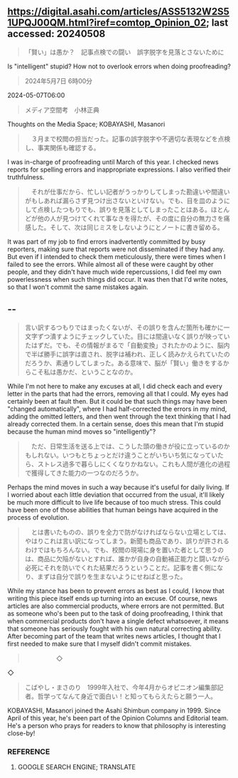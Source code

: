 ## https://digital.asahi.com/articles/ASS5132W2S51UPQJ00QM.html?iref=comtop_Opinion_02; last accessed: 20240508

> 「賢い」は愚か？　記事点検での闘い　誤字脱字を見落とさないために

Is "intelligent" stupid? How not to overlook errors when doing proofreading?

> 2024年5月7日 6時00分

2024-05-07T06:00

> メディア空間考　小林正典

Thoughts on the Media Space; KOBAYASHI, Masanori

>　３月まで校閲の担当だった。記事の誤字脱字や不適切な表現などを点検し、事実関係も確認する。

I was in-charge of proofreading until March of this year. I checked news reports for spelling errors and inappropriate expressions. I also verified their truthfulness.

>　それが仕事だから、忙しい記者がうっかりしてしまった勘違いや間違いがもしあれば漏らさず見つけ出さないといけない。でも、目を皿のようにして点検したつもりでも、誤りを見落としてしまったことはある。ほとんどが他の人が見つけてくれて事なきを得たが、その度に自分の無力さを痛感した。そして、次は同じミスをしないようにとノートに書き留める。

It was part of my job to find errors inadvertently committed by busy reporters, making sure that reports were not disseminated if they had any. But even if I intended to check them meticulously, there were times when I failed to see the errors. While almost all of these were caught by other people, and they didn't have much wide repercussions, I did feel my own powerlessness when such things did occur. It was then that I'd write notes, so that I won't commit the same mistakes again.

## --

> 言い訳するつもりではまったくないが、その誤りを含んだ箇所も確かに一文字ずつ潰すようにチェックしていた。目には間違いなく誤りが映っていたはずだ。でも、その情報がまるで「自動変換」されたかのように、脳内で半ば勝手に誤字は直され、脱字は補われ、正しく読みかえられていたのだろうか、素通りしてしまった。ある意味で、脳が「賢い」働きをするからこそ私は愚かだ、ということなのか。

While I'm not here to make any excuses at all, I did check each and every letter in the parts that had the errors, removing all that I could. My eyes had certainly been at fault then. But it could be that such things may have been "changed automatically", where I had half-corrected the errors in my mind, adding the omitted letters, and then went through the text thinking that I had already corrected them. In a certain sense, does this mean that I'm stupid because the human mind moves so "intelligently"? 

>　ただ、日常生活を送る上では、こうした頭の働きが役に立っているのかもしれない。いつもとちょっとだけ違うことがいちいち気になっていたら、ストレス過多で暮らしにくくなりかねない。これも人間が進化の過程で獲得してきた能力の一つなのだろうか。

Perhaps the mind moves in such a way because it's useful for daily living. If I worried about each little deviation that occurred from the usual, it'll likely be much more difficult to live life because of too much stress. This could have been one of those abilities that human beings have acquired in the process of evolution.

>　とは書いたものの、誤りを全力で防がなければならない立場としては、やはりこれは言い訳になってしまう。新聞も商品であり、誤りが許されるわけではもちろんない。でも、校閲の現場に身を置いた者として思うのは、商品に欠陥がないとすれば、誰かが自身の自動補正能力と闘いながら必死にそれを防いでくれた結果だろうということだ。記事を書く側になり、まずは自分で誤りを生まないようにせねばと思った。

While my stance has been to prevent errors as best as I could, I know that writing this piece itself ends up turning into an excuse. Of course, news articles are also commercial products, where errors are not permitted. But as someone who's been put to the task of doing proofreading, I think that when commercial products don't have a single defect whatsoever, it means that someone has seriously fought with his own natural correcting ability. After becoming part of the team that writes news articles, I thought that I first needed to make sure that I myself didn't commit mistakes.

>　　　　　◇

◇

> こばやし・まさのり　1999年入社で、今年4月からオピニオン編集部記者。哲学ってなんて身近で面白い！と知ってもらえたらと願う一人。

KOBAYASHI, Masanori joined the Asahi Shimbun company in 1999. Since April of this year, he's been part of the Opinion Columns and Editorial team. He's a person who prays for readers to know that philosophy is interesting close-by!

### REFERENCE

1) GOOGLE SEARCH ENGINE; TRANSLATE